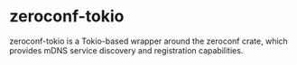# zeroconf-tokio

zeroconf-tokio is a Tokio-based wrapper around the zeroconf crate, which provides mDNS service discovery and 
registration capabilities.
